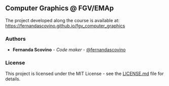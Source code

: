 ## Computer Graphics @ FGV/EMAp

The project developed along the course is available at: https://fernandascovino.github.io/fgv_computer_graphics

### Authors

* **Fernanda Scovino** - *Code maker* - [@fernandascovino](https://github.com/fernandascovino)

### License

This project is licensed under the MIT License - see the [LICENSE.md](LICENSE.md) file for details.

